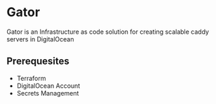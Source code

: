 # Gator

Gator is an Infrastructure as code solution for creating scalable caddy servers in DigitalOcean

## Prerequesites

* Terraform
* DigitalOcean Account
* Secrets Management


